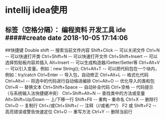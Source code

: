 ﻿# intellij idea使用

标签（空格分隔）： 编程资料 开发工具 ide
#####create date 2018-10-05 17:14:06
---

##快捷键
    Double shift                                -- 搜索当前文件内容
    Shift+Click                                 -- 可以关闭文件
    Ctrl+N                                      -- 可以快速打开类
    Ctrl+Shift+N                                -- 可以快速打开文件
    Ctrl+Shift+Insert                           -- 可以选择剪贴板内容并插入
    Alt+Insert                                  -- 可以生成构造器/Getter/Setter等
    Ctrl+Alt+V                                  -- 可以引入变量。例如：new String();
    Ctrl+Alt+T                                  -- 可以把代码包在一个块内，例如：try/catch
    Ctrl+Enter                                  -- 导入包，自动修正
    Ctrl+Alt+L                                  -- 格式化代码
    Ctrl+Alt+I                                  -- 将选中的代码进行自动缩进编排
    Ctrl+Alt+O                                  -- 优化导入的类和包
    Ctrl+R                                      -- 替换文本
    Ctrl+Shift+Space                            -- 自动补全代码
    Ctrl+空格                                   -- 代码提示（与系统输入法快捷键冲突）
    Ctrl+Shift+Alt+N                            -- 查找类中的方法或变量
    Alt+Shift+Up/Down                           -- 上/下移一行
    Shift+F6                                    -- 重构 – 重命名
    Ctrl+X                                      -- 删除行
    Ctrl+D                                      -- 复制行
    Ctrl+/或Ctrl+Shift+/                        -- 注释（//或者/**/）
    F2 或 Shift+F2                              -- 高亮错误或警告快速定位
    Ctrl+O                                      -- 重写方法
    Ctrl+Y                                      -- 删除当前行
    




